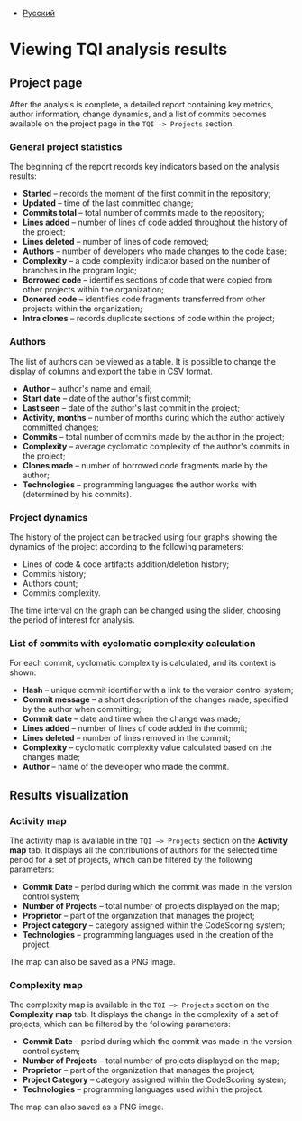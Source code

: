 - [Русский](../../tqi/viewing-results/)

# Viewing TQI analysis results

## Project page

After the analysis is complete, a detailed report containing key metrics, author information, change dynamics, and a list of commits becomes available on the project page in the `TQI -> Projects` section.

### General project statistics

The beginning of the report records key indicators based on the analysis results:

- **Started** – records the moment of the first commit in the repository;
- **Updated** – time of the last committed change;
- **Commits total** – total number of commits made to the repository;
- **Lines added** – number of lines of code added throughout the history of the project;
- **Lines deleted** – number of lines of code removed;
- **Authors** – number of developers who made changes to the code base;
- **Complexity** – a code complexity indicator based on the number of branches in the program logic;
- **Borrowed code** – identifies sections of code that were copied from other projects within the organization;
- **Donored code** – identifies code fragments transferred from other projects within the organization;
- **Intra clones** – records duplicate sections of code within the project;

### Authors

The list of authors can be viewed as a table. It is possible to change the display of columns and export the table in CSV format.

- **Author** – author's name and email;
- **Start date** – date of the author's first commit;
- **Last seen** – date of the author's last commit in the project;
- **Activity, months** – number of months during which the author actively committed changes;
- **Commits** – total number of commits made by the author in the project;
- **Complexity** – average cyclomatic complexity of the author's commits in the project;
- **Clones made** – number of borrowed code fragments made by the author;
- **Technologies** – programming languages the author works with (determined by his commits).

### Project dynamics

The history of the project can be tracked using four graphs showing the dynamics of the project according to the following parameters:

- Lines of code & code artifacts addition/deletion history;
- Commits history;
- Authors count;
- Commits complexity.

The time interval on the graph can be changed using the slider, choosing the period of interest for analysis.

### List of commits with cyclomatic complexity calculation

For each commit, cyclomatic complexity is calculated, and its context is shown:

- **Hash** – unique commit identifier with a link to the version control system;
- **Commit message** – a short description of the changes made, specified by the author when committing;
- **Commit date** – date and time when the change was made;
- **Lines added** – number of lines of code added in the commit;
- **Lines deleted** – number of lines removed in the commit;
- **Complexity** – cyclomatic complexity value calculated based on the changes made;
- **Author** – name of the developer who made the commit.

## Results visualization

### Activity map

The activity map is available in the `TQI –> Projects` section on the **Activity map** tab. It displays all the contributions of authors for the selected time period for a set of projects, which can be filtered by the following parameters:

- **Commit Date** – period during which the commit was made in the version control system;
- **Number of Projects** – total number of projects displayed on the map;
- **Proprietor** – part of the organization that manages the project;
- **Project category** – category assigned within the CodeScoring system;
- **Technologies** – programming languages used in the creation of the project.

The map can also be saved as a PNG image.

### Complexity map

The complexity map is available in the `TQI –> Projects` section on the **Complexity map** tab. It displays the change in the complexity of a set of projects, which can be filtered by the following parameters:

- **Commit Date** – period during which the commit was made in the version control system;
- **Number of Projects** – total number of projects displayed on the map;
- **Proprietor** – part of the organization that manages the project;
- **Project Category** – category assigned within the CodeScoring system;
- **Technologies** – programming languages used within the project.

The map can also saved as a PNG image.
